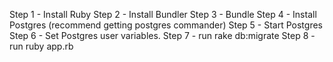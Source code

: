 Step 1 - Install Ruby
Step 2 - Install Bundler
Step 3 - Bundle
Step 4 - Install Postgres (recommend getting postgres commander)
Step 5 - Start Postgres
Step 6 - Set Postgres user variables.
Step 7 - run rake db:migrate
Step 8 - run ruby app.rb
